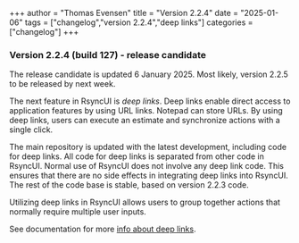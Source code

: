 +++
author = "Thomas Evensen"
title = "Version 2.2.4"
date = "2025-01-06"
tags = ["changelog","version 2.2.4","deep links"]
categories = ["changelog"]
+++

### Version 2.2.4 (build 127) - release candidate

The release candidate is updated 6 January 2025. Most likely, version 2.2.5 to be released by next week.

The next feature in RsyncUI is *deep links*. Deep links enable direct access to application features by using URL links. Notepad can store URLs. By using deep links, users can execute an estimate and synchronize actions with a single click.

The main repository is updated with the latest development, including code for deep links. All code for deep links is separated from other code in RsyncUI. Normal use of RsyncUI does not involve any deep link code. This ensures that there are no side effects in integrating deep links into RsyncUI. The rest of the code base is stable, based on version 2.2.3 code.

Utilizing deep links in RsyncUI allows users to group together actions that normally require multiple user inputs.

See documentation for more [info about deep links](/docs/urlcommands/).

